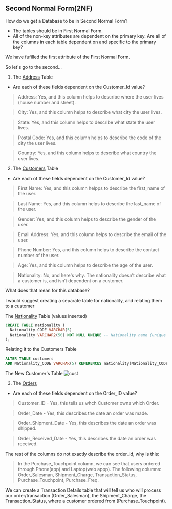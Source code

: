## Second Normal Form(2NF)
How do we get a Database to be in Second Normal Form?

- The tables should be in First Normal Form.
- All of the non-key attributes are dependent on the primary key. Are all of the columns in each table dependent on and specific to the primary key?

We have fufilled the first attribute of the First Normal Form. 

So let's go to the second...

1. The [Address](https://github.com/Teekafey/DATABASE-NORMALIZATION/blob/main/DN_files/address.jpg) Table
  
- Are each of these fields dependent on the Customer_Id value?
> Address: Yes, and this column helps to describe where the user lives (house number and street).

> City: Yes, and this column helps to describe what city the user lives.

> State: Yes, and this column helps to describe what state the user lives.

> Postal Code: Yes, and this column helps to describe the code of the city the user lives.

> Country: Yes, and this column helps to describe what country the user lives.

2. The [Customers](https://github.com/Teekafey/DATABASE-NORMALIZATION/blob/main/DN_files/customers.jpg) Table

- Are each of these fields dependent on the Customer_Id value?
> First Name: Yes, and this column helpps to describe the first_name of the user.

> Last Name: Yes, and this column helps to describe the last_name of the user.

> Gender: Yes, and this column helps to describe the gender of the user.

> Email Address: Yes, and this column helps to describe the email of the user.

> Phone Number: Yes, and this column helps to describe the contact number of the user.

> Age: Yes, and this column helps to describe the age of the user.

> Nationality: No, and here's why. The nationality doesn’t describe what a customer is, and isn’t dependent on a customer.

What does that mean for this database?

I would suggest creating a separate table for nationality, and relating them to a customer

The [Nationality](https://github.com/Teekafey/DATABASE-NORMALIZATION/blob/main/DN_files/nationality.jpg) Table (values inserted)
```SQL
CREATE TABLE nationality (
  Nationality_CODE VARCHAR(5) 
  Nationality VARCHAR2(50) NOT NULL UNIQUE -- Nationality name (unique to prevent duplicates)
);
```
Relating it to the Customers Table
```SQL
ALTER TABLE customers
ADD Nationality_CODE VARCHAR(5) REFERENCES nationality(Nationality_CODE);
```

The New Customer's Table
![cust](https://github.com/Teekafey/DATABASE-NORMALIZATION/assets/169501567/b1374f6b-da85-4992-b101-00f6f491a11b)

3. The [Orders](https://github.com/Teekafey/DATABASE-NORMALIZATION/blob/main/DN_files/orders.jpg)
- Are each of these fields dependent on the Order_ID value?
> Customer_ID - Yes, this tells us whch Customer owns which Order.
  
> Order_Date - Yes, this describes the date an order was made.

> Order_Shipment_Date -  Yes, this describes the date an order was shipped.

> Order_Received_Date -  Yes, this describes the date an order was received.

The rest of the columns do not exactly describe the order_id, why is this:

> In the Purchase_Touchpoint column, we can see that users ordered through Phone(app) and Laptop(web appp). The following columns: Order_Salesman, Shipment_Charge, Transaction_Status, Purchase_Touchpoint, Purchase_Freq.

We can create a Transaction Details table that will tell us who will process our order/transaction (Order_Salesman), the Shipment_Charge, the Transaction_Status, where a customer ordered from (Purchase_Touchpoint).



